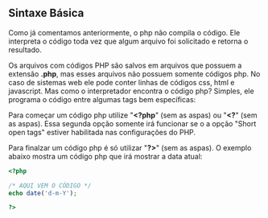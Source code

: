 ## Sintaxe Básica

Como já comentamos anteriormente, o php não compila o código. Ele interpreta o código toda vez que algum arquivo foi solicitado e retorna o resultado.

Os arquivos com códigos PHP são salvos em arquivos que possuem a extensão **.php**, mas esses arquivos não possuem somente códigos php. No caso de sistemas web ele pode conter linhas de códigos css, html e javascript. Mas como o interpretador encontra o código php? Simples, ele programa o código entre algumas tags bem específicas:

Para começar um código php utilize "**<?php**" (sem as aspas) ou "**<?**" (sem as aspas). Essa segunda opção somente irá funcionar se o a opção "Short open tags" estiver habilitada nas configurações do PHP.

Para finalzar um código php é só utilizar "**?>**" (sem as aspas). O exemplo abaixo mostra um código php que irá mostrar a data atual:

```php
<?php 

/* AQUI VEM O CÓDIGO */
echo date('d-m-Y');

?>
```

